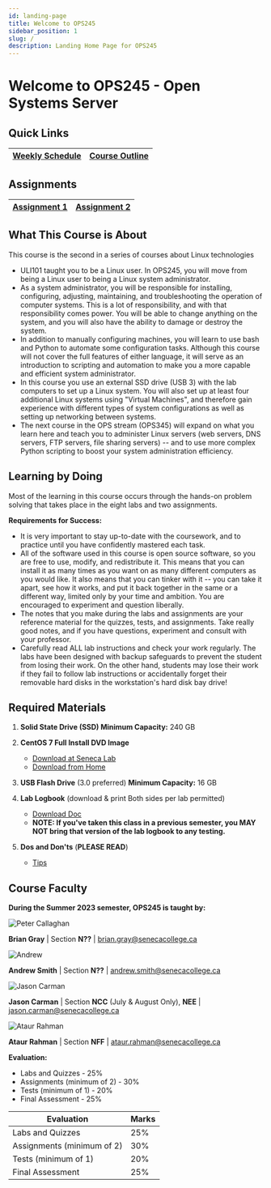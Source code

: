 ```yaml
---
id: landing-page
title: Welcome to OPS245
sidebar_position: 1
slug: /
description: Landing Home Page for OPS245
---
```


# Welcome to OPS245 - Open Systems Server

## Quick Links

| [Weekly Schedule](./weekly-schedule.md) | [Course Outline](https://apps.senecacollege.ca/ssos/findOutline.do?schoolCode=SICT&termCode=20222&subjectCode=OPS245) |
| --- | --- |

## Assignments

| [Assignment 1](/B-Assignments/assignment1.md) | [Assignment 2](/B-Assignments/assignment2.md) |
| --- | --- |

## What This Course is About

This course is the second in a series of courses about Linux technologies

  - ULI101 taught you to be a Linux user. In OPS245, you will move from being a Linux user to being a Linux system administrator.
  - As a system administrator, you will be responsible for installing, configuring, adjusting, maintaining, and troubleshooting the operation of computer systems. This is a lot of responsibility, and with that responsibility comes power. You will be able to change anything on the system, and you will also have the ability to damage or destroy the system.
  - In addition to manually configuring machines, you will learn to use bash and Python to automate some configuration tasks. Although this course will not cover the full features of either language, it will serve as an introduction to scripting and automation to make you a more capable and efficient system administrator.
  - In this course you use an external SSD drive (USB 3) with the lab computers to set up a Linux system. You will also set up at least four additional Linux systems using "Virtual Machines", and therefore gain experience with different types of system configurations as well as setting up networking between systems.
  - The next course in the OPS stream (OPS345) will expand on what you learn here and teach you to administer Linux servers (web servers, DNS servers, FTP servers, file sharing servers) -- and to use more complex Python scripting to boost your system administration efficiency.

## Learning by Doing

Most of the learning in this course occurs through the hands-on problem solving that takes place in the eight labs and two assignments.

**Requirements for Success:**

  - It is very important to stay up-to-date with the coursework, and to practice until you have confidently mastered each task.
  - All of the software used in this course is open source software, so you are free to use, modify, and redistribute it. This means that you can install it as many times as you want on as many different computers as you would like. It also means that you can tinker with it -- you can take it apart, see how it works, and put it back together in the same or a different way, limited only by your time and ambition. You are encouraged to experiment and question liberally.
  - The notes that you make during the labs and assignments are your reference material for the quizzes, tests, and assignments. Take really good notes, and if you have questions, experiment and consult with your professor.
  - Carefully read ALL lab instructions and check your work regularly. The labs have been designed with backup safeguards to prevent the student from losing their work. On the other hand, students may lose their work if they fail to follow lab instructions or accidentally forget their removable hard disks in the workstation's hard disk bay drive!

## Required Materials

1. **Solid State Drive (SSD)	Minimum Capacity:** 240 GB
2. **CentOS 7 Full Install DVD Image**

      - [Download at Seneca Lab](https://mirror.senecacollege.ca/centos/7/isos/x86_64/CentOS-7-x86_64-DVD-2009.iso)
      - [Download from Home](https://mirror.netflash.net/centos/7.9.2009/isos/x86_64/CentOS-7-x86_64-DVD-2009.iso)

3. **USB Flash Drive** (3.0 preferred)	**Minimum Capacity:** 16 GB
4. **Lab Logbook** (download & print Both sides per lab permitted)

      - [Download Doc](/files/OPS245-Logbook-Online.doc)
      - **NOTE: If you've taken this class in a previous semester, you MAY NOT bring that version of the lab logbook to any testing.**

5. **Dos and Don'ts** (**PLEASE READ**)

      - [Tips](/C-ExtraResources/tips.md)

## Course Faculty

**During the Summer 2023 semester, OPS245 is taught by:**

![Peter Callaghan](/img/Petercallaghan.jpg)

**Brian Gray** \| Section **N??** \| [brian.gray@senecacollege.ca](mailto:brian.gray@senecacollege.ca)

![Andrew](/img/Andrew.jpg)

**Andrew Smith** \| Section **N??** \| [andrew.smith@senecacollege.ca](mailto:andrew.smith@senecacollege.ca)

![Jason Carman](/img/JasonCarman.jpg)

**Jason Carman** \| Section **NCC** (July & August Only), **NEE** \| [jason.carman@senecacollege.ca](mailto:jason.carman@senecacollege.ca)

![Ataur Rahman](/img/Ataur-RTN.jpg)

**Ataur Rahman** \| Section **NFF** \| [ataur.rahman@senecacollege.ca](mailto:ataur.rahman@senecacollege.ca)

**Evaluation:**

- Labs and Quizzes - 25%
- Assignments (minimum of 2) - 30%
- Tests (minimum of 1) - 20%
- Final Assessment - 25%

| **Evaluation** | **Marks** |
| --- | --- |
| Labs and Quizzes | 25% |
| Assignments (minimum of 2) | 30% |
| Tests (minimum of 1) | 20% |
| Final Assessment | 25% |

